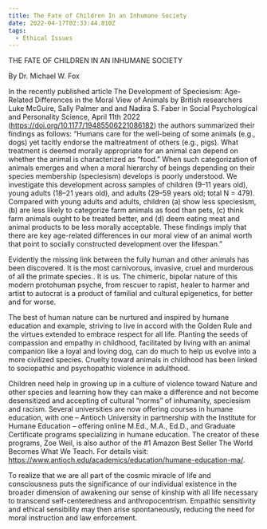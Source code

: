 ```yaml
---
title: The Fate of Children In an Inhumane Society
date: 2022-04-17T02:33:44.810Z
tags:
  - Ethical Issues
---
```

THE FATE OF CHILDREN IN AN INHUMANE SOCIETY

By Dr. Michael W. Fox 

In the recently published article The Development of Speciesism: Age-Related Differences in the Moral View of Animals by British researchers Luke McGuire, Sally Palmer and and Nadira S. Faber in Social Psychological and Personality Science, April 11th 2022 (https://doi.org/10.1177/19485506221086182) the authors summarized their findings as follows: “Humans care for the well-being of some animals (e.g., dogs) yet tacitly endorse the maltreatment of others (e.g., pigs). What treatment is deemed morally appropriate for an animal can depend on whether the animal is characterized as “food.” When such categorization of animals emerges and when a moral hierarchy of beings depending on their species membership (speciesism) develops is poorly understood. We investigate this development across samples of children (9–11 years old), young adults (18–21 years old), and adults (29–59 years old; total N = 479). Compared with young adults and adults, children (a) show less speciesism, (b) are less likely to categorize farm animals as food than pets, (c) think farm animals ought to be treated better, and (d) deem eating meat and animal products to be less morally acceptable. These findings imply that there are key age-related differences in our moral view of an animal worth that point to socially constructed development over the lifespan.”


Evidently the missing link between the fully human and other animals has been discovered. It is the most carnivorous, invasive, cruel and murderous of all the primate species.. It is us. The chimeric, bipolar nature of this modern protohuman psyche, from rescuer to rapist, healer to harmer and artist to autocrat is a product of familial and cultural epigenetics, for better and for worse.


 The best of human nature can be nurtured and inspired by humane education and example, striving to live in accord with the Golden Rule and the virtues extended to embrace respect for all life. Planting the seeds of compassion and empathy in childhood, facilitated by living with an animal companion like a loyal and loving dog, can do much to help us evolve into a more civilized species. Cruelty toward animals in childhood has been linked to sociopathic and psychopathic violence in adulthood.

 Children need help in growing up in a culture of violence toward Nature and other species and learning how they can make a difference and not become desensitized and accepting of cultural “norms” of inhumanity, speciesism and racism. Several universities are now offering courses in humane education, with one – Antioch University in partnership with the Institute for Humane Education – offering online M.Ed., M.A., Ed.D., and Graduate Certificate programs specializing in humane education. The creator of these programs, Zoe Weil, is also author of  the #1 Amazon Best Seller The World Becomes What We Teach. For details visit: https://www.antioch.edu/academics/education/humane-education-ma/. 
   
To realize that we are all part of the cosmic miracle of life and consciousness puts the significance of our individual existence in the broader dimension of awakening our  sense of kinship with all life necessary to transcend self-centeredness and anthropocentrism. Empathic sensitivity and ethical sensibility may then  arise spontaneously, reducing the need for moral instruction and law enforcement.

